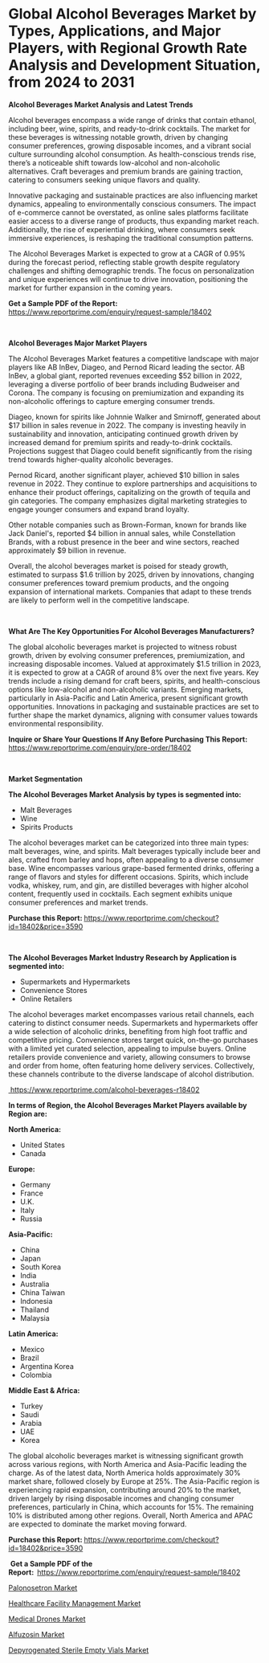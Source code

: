 <p><h1>Global Alcohol Beverages Market by Types, Applications, and Major Players, with Regional Growth Rate Analysis and Development Situation, from 2024 to 2031</h1></p><p><strong>Alcohol Beverages Market Analysis and Latest Trends</strong></p>
<p><p>Alcohol beverages encompass a wide range of drinks that contain ethanol, including beer, wine, spirits, and ready-to-drink cocktails. The market for these beverages is witnessing notable growth, driven by changing consumer preferences, growing disposable incomes, and a vibrant social culture surrounding alcohol consumption. As health-conscious trends rise, there’s a noticeable shift towards low-alcohol and non-alcoholic alternatives. Craft beverages and premium brands are gaining traction, catering to consumers seeking unique flavors and quality.</p><p>Innovative packaging and sustainable practices are also influencing market dynamics, appealing to environmentally conscious consumers. The impact of e-commerce cannot be overstated, as online sales platforms facilitate easier access to a diverse range of products, thus expanding market reach. Additionally, the rise of experiential drinking, where consumers seek immersive experiences, is reshaping the traditional consumption patterns.</p><p>The Alcohol Beverages Market is expected to grow at a CAGR of 0.95% during the forecast period, reflecting stable growth despite regulatory challenges and shifting demographic trends. The focus on personalization and unique experiences will continue to drive innovation, positioning the market for further expansion in the coming years.</p></p>
<p><strong>Get a Sample PDF of the Report:&nbsp;</strong> <a href="https://www.reportprime.com/enquiry/request-sample/18402?utm_campaign=104&utm_medium=2&utm_source=Github&utm_content=ia&utm_term=21112024&utm_id=alcohol-beverages">https://www.reportprime.com/enquiry/request-sample/18402</a></p>
<p>&nbsp;</p>
<p><strong>Alcohol Beverages Major Market Players</strong></p>
<p><p>The Alcohol Beverages Market features a competitive landscape with major players like AB InBev, Diageo, and Pernod Ricard leading the sector. AB InBev, a global giant, reported revenues exceeding $52 billion in 2022, leveraging a diverse portfolio of beer brands including Budweiser and Corona. The company is focusing on premiumization and expanding its non-alcoholic offerings to capture emerging consumer trends.</p><p>Diageo, known for spirits like Johnnie Walker and Smirnoff, generated about $17 billion in sales revenue in 2022. The company is investing heavily in sustainability and innovation, anticipating continued growth driven by increased demand for premium spirits and ready-to-drink cocktails. Projections suggest that Diageo could benefit significantly from the rising trend towards higher-quality alcoholic beverages.</p><p>Pernod Ricard, another significant player, achieved $10 billion in sales revenue in 2022. They continue to explore partnerships and acquisitions to enhance their product offerings, capitalizing on the growth of tequila and gin categories. The company emphasizes digital marketing strategies to engage younger consumers and expand brand loyalty.</p><p>Other notable companies such as Brown-Forman, known for brands like Jack Daniel's, reported $4 billion in annual sales, while Constellation Brands, with a robust presence in the beer and wine sectors, reached approximately $9 billion in revenue. </p><p>Overall, the alcohol beverages market is poised for steady growth, estimated to surpass $1.6 trillion by 2025, driven by innovations, changing consumer preferences toward premium products, and the ongoing expansion of international markets. Companies that adapt to these trends are likely to perform well in the competitive landscape.</p></p>
<p>&nbsp;</p>
<p><strong>What Are The Key Opportunities For Alcohol Beverages Manufacturers?</strong></p>
<p><p>The global alcoholic beverages market is projected to witness robust growth, driven by evolving consumer preferences, premiumization, and increasing disposable incomes. Valued at approximately $1.5 trillion in 2023, it is expected to grow at a CAGR of around 8% over the next five years. Key trends include a rising demand for craft beers, spirits, and health-conscious options like low-alcohol and non-alcoholic variants. Emerging markets, particularly in Asia-Pacific and Latin America, present significant growth opportunities. Innovations in packaging and sustainable practices are set to further shape the market dynamics, aligning with consumer values towards environmental responsibility.</p></p>
<p><strong>Inquire or Share Your Questions If Any Before Purchasing This Report:</strong> <a href="https://www.reportprime.com/enquiry/pre-order/18402?utm_campaign=104&utm_medium=2&utm_source=Github&utm_content=ia&utm_term=21112024&utm_id=alcohol-beverages">https://www.reportprime.com/enquiry/pre-order/18402</a></p>
<p>&nbsp;</p>
<p><strong>Market Segmentation</strong></p>
<p><strong>The Alcohol Beverages Market Analysis by types is segmented into:</strong></p>
<p><ul><li>Malt Beverages</li><li>Wine</li><li>Spirits Products</li></ul></p>
<p><p>The alcohol beverages market can be categorized into three main types: malt beverages, wine, and spirits. Malt beverages typically include beer and ales, crafted from barley and hops, often appealing to a diverse consumer base. Wine encompasses various grape-based fermented drinks, offering a range of flavors and styles for different occasions. Spirits, which include vodka, whiskey, rum, and gin, are distilled beverages with higher alcohol content, frequently used in cocktails. Each segment exhibits unique consumer preferences and market trends.</p></p>
<p><strong>Purchase this Report:&nbsp;</strong><a href="https://www.reportprime.com/checkout?id=18402&price=3590&utm_campaign=104&utm_medium=2&utm_source=Github&utm_content=ia&utm_term=21112024&utm_id=alcohol-beverages">https://www.reportprime.com/checkout?id=18402&price=3590</a></p>
<p>&nbsp;</p>
<p><strong>The Alcohol Beverages Market Industry Research by Application is segmented into:</strong></p>
<p><ul><li>Supermarkets and Hypermarkets</li><li>Convenience Stores</li><li>Online Retailers</li></ul></p>
<p><p>The alcohol beverages market encompasses various retail channels, each catering to distinct consumer needs. Supermarkets and hypermarkets offer a wide selection of alcoholic drinks, benefiting from high foot traffic and competitive pricing. Convenience stores target quick, on-the-go purchases with a limited yet curated selection, appealing to impulse buyers. Online retailers provide convenience and variety, allowing consumers to browse and order from home, often featuring home delivery services. Collectively, these channels contribute to the diverse landscape of alcohol distribution.</p></p>
<p><a href="https://www.reportprime.com/alcohol-beverages-r18402?utm_campaign=104&utm_medium=2&utm_source=Github&utm_content=ia&utm_term=21112024&utm_id=alcohol-beverages">&nbsp;https://www.reportprime.com/alcohol-beverages-r18402</a></p>
<p><strong>In terms of Region, the Alcohol Beverages Market Players available by Region are:</strong></p>
<p>
    <p> <strong> North America: </strong>
        <ul>
            <li>United States</li>
            <li>Canada</li>
        </ul>
        </p> 
    <p> <strong> Europe: </strong>
        <ul>
            <li>Germany</li>
            <li>France</li>
            <li>U.K.</li>
            <li>Italy</li>
            <li>Russia</li>
        </ul>
        </p> 
    <p> <strong> Asia-Pacific: </strong>
        <ul>
            <li>China</li>
            <li>Japan</li>
            <li>South Korea</li>
            <li>India</li>
            <li>Australia</li>
            <li>China Taiwan</li>
            <li>Indonesia</li>
            <li>Thailand</li>
            <li>Malaysia</li>
        </ul>
        </p> 
    <p> <strong> Latin America: </strong>
        <ul>
            <li>Mexico</li>
            <li>Brazil</li>
            <li>Argentina Korea</li>
            <li>Colombia</li>
        </ul>
        </p> 
    <p> <strong> Middle East & Africa: </strong>
        <ul>
            <li>Turkey</li>
            <li>Saudi</li>
            <li>Arabia</li>
            <li>UAE</li>
            <li>Korea</li>
        </ul>
    </p>
    </p>
<p><p>The global alcoholic beverages market is witnessing significant growth across various regions, with North America and Asia-Pacific leading the charge. As of the latest data, North America holds approximately 30% market share, followed closely by Europe at 25%. The Asia-Pacific region is experiencing rapid expansion, contributing around 20% to the market, driven largely by rising disposable incomes and changing consumer preferences, particularly in China, which accounts for 15%. The remaining 10% is distributed among other regions. Overall, North America and APAC are expected to dominate the market moving forward.</p></p>
<p><strong>Purchase this Report: </strong><a href="https://www.reportprime.com/checkout?id=18402&price=3590&utm_campaign=104&utm_medium=2&utm_source=Github&utm_content=ia&utm_term=21112024&utm_id=alcohol-beverages">https://www.reportprime.com/checkout?id=18402&price=3590</a></p>
<p>&nbsp;<strong>Get a Sample PDF of the Report:&nbsp;&nbsp;</strong><a href="https://www.reportprime.com/enquiry/request-sample/18402?utm_campaign=104&utm_medium=2&utm_source=Github&utm_content=ia&utm_term=21112024&utm_id=alcohol-beverages">https://www.reportprime.com/enquiry/request-sample/18402</a></p>
<p><strong></strong></p>
<p><p><a href="https://issuu.com/reportprime-2/docs/palonosetron-market-size-2030.pptx_cf487d6f52a678?utm_campaign=104&utm_medium=2&utm_source=Github&utm_content=ia&utm_term=21112024&utm_id=alcohol-beverages">Palonosetron Market</a></p><p><a href="https://www.linkedin.com/pulse/healthcare-facility-management-value-chain-analysis-from-raw-blubf?utm_campaign=104&utm_medium=2&utm_source=Github&utm_content=ia&utm_term=21112024&utm_id=alcohol-beverages">Healthcare Facility Management Market</a></p><p><a href="https://www.linkedin.com/pulse/global-medical-drones-market-forecast-2024-2031-trends-fcjbc?utm_campaign=104&utm_medium=2&utm_source=Github&utm_content=ia&utm_term=21112024&utm_id=alcohol-beverages">Medical Drones Market</a></p><p><a href="https://issuu.com/reportprime-2/docs/alfuzosin-market-size-2030.pptx_49a758aa7ed627?utm_campaign=104&utm_medium=2&utm_source=Github&utm_content=ia&utm_term=21112024&utm_id=alcohol-beverages">Alfuzosin Market</a></p><p><a href="https://www.linkedin.com/pulse/depyrogenated-sterile-empty-vials-market-size-share-detailed-f8ype?utm_campaign=104&utm_medium=2&utm_source=Github&utm_content=ia&utm_term=21112024&utm_id=alcohol-beverages">Depyrogenated Sterile Empty Vials Market</a></p></p>